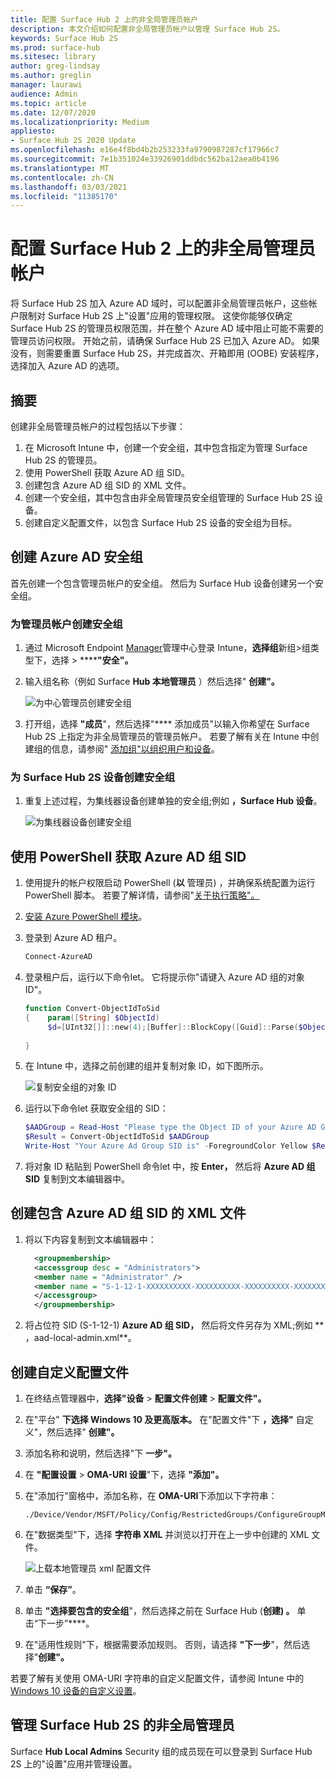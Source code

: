 ```yaml
---
title: 配置 Surface Hub 2 上的非全局管理员帐户
description: 本文介绍如何配置非全局管理员帐户以管理 Surface Hub 2S。
keywords: Surface Hub 2S
ms.prod: surface-hub
ms.sitesec: library
author: greg-lindsay
ms.author: greglin
manager: laurawi
audience: Admin
ms.topic: article
ms.date: 12/07/2020
ms.localizationpriority: Medium
appliesto:
- Surface Hub 2S 2020 Update
ms.openlocfilehash: e16e4f8bd4b2b253233fa9790987287cf17966c7
ms.sourcegitcommit: 7e1b351024e33926901ddbdc562ba12aea0b4196
ms.translationtype: MT
ms.contentlocale: zh-CN
ms.lasthandoff: 03/03/2021
ms.locfileid: "11385170"
---
```

# <a name="configure-non-global-admin-accounts-on-surface-hub-2s"></a>配置 Surface Hub 2 上的非全局管理员帐户

将 Surface Hub 2S 加入 Azure AD 域时，可以配置非全局管理员帐户，这些帐户限制对 Surface Hub 2S 上"设置"应用的管理权限。 这使你能够仅确定 Surface Hub 2S 的管理员权限范围，并在整个 Azure AD 域中阻止可能不需要的管理员访问权限。 开始之前，请确保 Surface Hub 2S 已加入 Azure AD。 如果没有，则需要重置 Surface Hub 2S，并完成首次、开箱即用 (OOBE) 安装程序，选择加入 Azure AD 的选项。

## <a name="summary"></a>摘要 

创建非全局管理员帐户的过程包括以下步骤： 

1. 在 Microsoft Intune 中，创建一个安全组，其中包含指定为管理 Surface Hub 2S 的管理员。
2. 使用 PowerShell 获取 Azure AD 组 SID。
3. 创建包含 Azure AD 组 SID 的 XML 文件。
4. 创建一个安全组，其中包含由非全局管理员安全组管理的 Surface Hub 2S 设备。
5. 创建自定义配置文件，以包含 Surface Hub 2S 设备的安全组为目标。 


## <a name="create-azure-ad-security-groups"></a>创建 Azure AD 安全组

首先创建一个包含管理员帐户的安全组。 然后为 Surface Hub 设备创建另一个安全组。  

### <a name="create-security-group-for-admin-accounts"></a>为管理员帐户创建安全组

1. 通过 Microsoft Endpoint [Manager](https://go.microsoft.com/fwlink/?linkid=2109431)管理中心登录 Intune，**选择组**新组>组类型下，选择  >  ******"安全"。** 
2. 输入组名称（例如 Surface **Hub 本地管理员** ）然后选择" **创建"。** 

     ![为中心管理员创建安全组](images/sh-create-sec-group.png)

3. 打开组，选择 **"成员**"，然后选择"**** 添加成员"以输入你希望在 Surface Hub 2S 上指定为非全局管理员的管理员帐户。 若要了解有关在 Intune 中创建组的信息，请参阅"  [添加组"以组织用户和设备](https://docs.microsoft.com/mem/intune/fundamentals/groups-add)。

### <a name="create-security-group-for-surface-hub-2s-devices"></a>为 Surface Hub 2S 设备创建安全组

1. 重复上述过程，为集线器设备创建单独的安全组;例如 **，Surface Hub 设备**。 

     ![为集线器设备创建安全组](images/sh-create-sec-group-devices.png) 

## <a name="obtain-azure-ad-group-sid-using-powershell"></a>使用 PowerShell 获取 Azure AD 组 SID

1. 使用提升的帐户权限启动 PowerShell (**以** 管理员) ，并确保系统配置为运行 PowerShell 脚本。 若要了解详情，请参阅"[关于执行策略"。](https://docs.microsoft.com/powershell/module/microsoft.powershell.core/about/about_execution_policies?) 
2. [安装 Azure PowerShell 模块](https://docs.microsoft.com/powershell/azure/install-az-ps)。
3. 登录到 Azure AD 租户。

    ```powershell
    Connect-AzureAD
    ```

4. 登录租户后，运行以下命令let。 它将提示你"请键入 Azure AD 组的对象 ID"。

    ```powershell
    function Convert-ObjectIdToSid
    {    param([String] $ObjectId)   
         $d=[UInt32[]]::new(4);[Buffer]::BlockCopy([Guid]::Parse($ObjectId).ToByteArray(),0,$d,0,16);"S-1-12-1-$d".Replace(' ','-')
         
    }
    ```

5. 在 Intune 中，选择之前创建的组并复制对象 ID，如下图所示。 

     ![复制安全组的对象 ID](images/sh-objectid.png)

6. 运行以下命令let 获取安全组的 SID：

    ```powershell
    $AADGroup = Read-Host "Please type the Object ID of your Azure AD Group"
    $Result = Convert-ObjectIdToSid $AADGroup
    Write-Host "Your Azure Ad Group SID is" -ForegroundColor Yellow $Result
    ```
    
7. 将对象 ID 粘贴到 PowerShell 命令let 中，按 **Enter，** 然后将 **Azure AD 组 SID** 复制到文本编辑器中。 

## <a name="create-xml-file-containing-azure-ad-group-sid"></a>创建包含 Azure AD 组 SID 的 XML 文件

1. 将以下内容复制到文本编辑器中： 

    ```xml
      <groupmembership>   
      <accessgroup desc = "Administrators">        
      <member name = "Administrator" />        
      <member name = "S-1-12-1-XXXXXXXXXX-XXXXXXXXXX-XXXXXXXXXX-XXXXXXXXXX" />  
      </accessgroup>
      </groupmembership>
      ```

2. 将占位符 SID (S-1-12-1) **Azure AD 组 SID，** 然后将文件另存为 XML;例如 ** ，aad-local-admin.xml**。 

## <a name="create-custom-configuration-profile"></a>创建自定义配置文件

1. 在终结点管理器中，**选择"设备**  >  **配置文件创建**  >  **配置文件"。** 
2. 在"平台" **下选择 Windows 10 及更高版本。** 在"配置文件"下 **，选择"** 自定义"，然后选择" **创建"。**
3. 添加名称和说明，然后选择"下 **一步"。**
4. 在 **"配置设置**  >  **OMA-URI 设置**"下，选择 **"添加"。**
5. 在"添加行"窗格中，添加名称，在     **OMA-URI**下添加以下字符串： 

    ```OMA-URI
    ./Device/Vendor/MSFT/Policy/Config/RestrictedGroups/ConfigureGroupMembership
    ```
6. 在"数据类型"下，选择 **字符串 XML** 并浏览以打开在上一步中创建的 XML 文件。 

     ![上载本地管理员 xml 配置文件](images/sh-local-admin-config.png)

7. 单击 **“保存”**。
8. 单击 **"选择要包含的安全组**"，[](#create-security-group-for-surface-hub-2s-devices)然后选择之前在 Surface Hub (**创建) 。** 单击“下一步”****。
9. 在"适用性规则"下，根据需要添加规则。 否则，请选择 **"下一步**"，然后选择"**创建"。**

若要了解有关使用 OMA-URI 字符串的自定义配置文件，请参阅 Intune 中的 [Windows 10 设备的自定义设置](https://docs.microsoft.com/mem/intune/configuration/custom-settings-windows-10)。


## <a name="non-global-admins-managing-surface-hub-2s"></a>管理 Surface Hub 2S 的非全局管理员

Surface **Hub Local Admins** Security 组的成员现在可以登录到 Surface Hub 2S 上的"设置"应用并管理设置。
